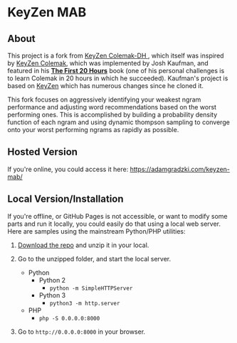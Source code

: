 
# KeyZen MAB


## About

This project is a fork from [KeyZen Colemak-DH
](https://github.com/ranelpadon/keyzen-colemak-dh/), which itself was inspired by [KeyZen Colemak](http://first20hours.github.com/keyzen-colemak/), which was implemented by Josh Kaufman, and featured in his [**The First 20 Hours**](https://first20hours.com/) book (one of his personal challenges is to learn Colemak in 20 hours in which he succeeded). Kaufman's project is based on [KeyZen](https://github.com/wwwtyro/keyzen) which has numerous changes since he cloned it.

This fork focuses on aggressively identifying your weakest ngram performance and adjusting word recommendations based on the worst performing ones. This is accomplished by building a probability density function of each ngram and using dynamic thompson sampling to converge onto your worst performing ngrams as rapidly as possible.  

## Hosted Version
If you're online, you could access it here:
https://adamgradzki.com/keyzen-mab/


## Local Version/Installation
If you're offline, or GitHub Pages is not accessible, or want to modify some parts and run it locally, you could easily do that using a local web server. Here are samples using the mainstream Python/PHP utilities:


1. [Download the repo](https://github.com/nszceta/keyzen-mab/archive/master.zip) and unzip it in your local.

2. Go to the unzipped folder, and start the local server.
    - Python
        - Python 2
            - `python -m SimpleHTTPServer`
        - Python 3
            - `python3 -m http.server`
    - PHP
        - `php -S 0.0.0.0:8000`

3. Go to `http://0.0.0.0:8000` in your browser.
